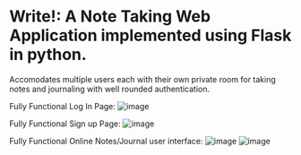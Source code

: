 # Write!: A Note Taking Web Application implemented using Flask in python.

Accomodates multiple users each with their own private room for taking notes and journaling with well rounded authentication.

Fully Functional Log In Page:
![image](https://user-images.githubusercontent.com/49844601/181767169-a7ca4f7e-31c9-46eb-a860-bab2878d3101.png)

Fully Functional Sign up Page:
![image](https://user-images.githubusercontent.com/49844601/181768591-16fd6e3e-1eed-421b-aaf9-897c754f886d.png)

Fully Functional Online Notes/Journal user interface:
![image](https://user-images.githubusercontent.com/49844601/181767255-5f23cdb8-0fb4-4776-8f4a-54c3dc3c7ad1.png)
![image](https://user-images.githubusercontent.com/49844601/181767480-8e9fed36-bbdb-47f5-880e-0f5d28817609.png)


